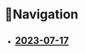 # 🧭Navigation

- ## [2023-07-17](https://lab.ssafy.com/s09-webmobile2-sub2/S09P12E207/-/blob/master/KIM_TAEHWAN/20230717.md)
